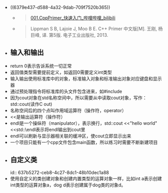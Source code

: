 - ((6379e437-d588-4a32-9dab-709f7520b365))
	- > [001.CppPrimer_快速入门_哔哩哔哩_bilibili](https://www.bilibili.com/video/BV1aZ4y1D7C5?p=1&vd_source=fc591008a48bd1bb56b8e3ba9a7c2202)
	- > Lippman S B, Lajoie J, Moo B E. C++ Primer 中文版[M]. 王刚, 杨巨峰, 译. 第5版. 电子工业出版社, 2013.
- ## 输入和输出
- return 0表示告诉系统一切正常
- 返回值类型需要提前定义，如返回0需要定义int类型
- 输入输出使用标准库中的对象，标准输入对象和标准输出对象对应键盘和显示器
- 通过预处理指令将标准库的头文件包含进来，如\#include
- 因为cout对象在std名称空间中，所以需要从中读取cout对象，写作：std\:\:cout(读作C out)
- 名称空间后的四个点叫作用域运算符（操作符，operator）
- <<是输出运算符（操作符）
- endl是一个操纵符（manipulator），表示换行，std\:\:cout <<"hello world" <<std:\:\endl表示将endl输出到cout里
- endl可以刷新与显示器相关联的缓冲区，使cout立即显示出来
- 一个项目只能有一个cpp文件包含main函数，所以练习时需要不断新建项目
- ## 自定义类
  id:: 637b5272-ceb8-4c27-8dc1-48b10dec1a88
- 使用自定义的类创建对象和创建内置类型的运算对象一样，比如int a表示创建int类型的运算对象a，dog d表示创建属于dog类的对象d。
